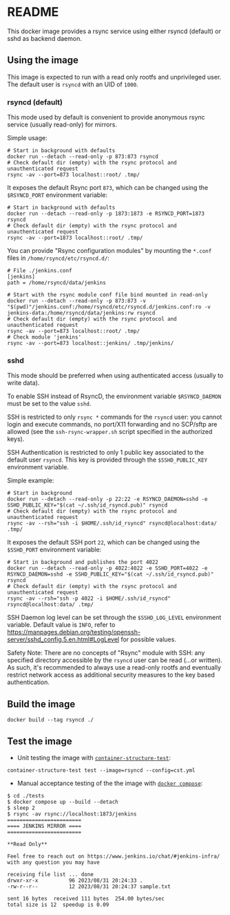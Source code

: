 # README

This docker image provides a rsync service using either rsyncd (default) or sshd as backend daemon.

## Using the image

This image is expected to run with a read only rootfs and unprivileged user.
The default user is `rsyncd` with an UID of `1000`.

### rsyncd (default)

This mode used by default is convenient to provide anonymous rsync service (usually read-only) for mirrors.

Simple usage:

```shell
# Start in background with defaults
docker run --detach --read-only -p 873:873 rsyncd
# Check default dir (empty) with the rsync protocol and unauthenticated request
rsync -av --port=873 localhost::root/ .tmp/
```

It exposes the default Rsync port `873`, which can be changed using the `$RSYNCD_PORT` environment variable:

```shell
# Start in background with defaults
docker run --detach --read-only -p 1873:1873 -e RSYNCD_PORT=1873 rsyncd
# Check default dir (empty) with the rsync protocol and unauthenticated request
rsync -av --port=1873 localhost::root/ .tmp/
```

You can provide "Rsync configuration modules" by mounting the `*.conf` files in `/home/rsyncd/etc/rsyncd.d/`:

```shell
# File ./jenkins.conf
[jenkins]
path = /home/rsyncd/data/jenkins

# Start with the rsync module conf file bind mounted in read-only
docker run --detach --read-only -p 873:873 -v "$(pwd)"/jenkins.conf:/home/rsyncd/etc/rsyncd.d/jenkins.conf:ro -v jenkins-data:/home/rsyncd/data/jenkins:rw rsyncd
# Check default dir (empty) with the rsync protocol and unauthenticated request
rsync -av --port=873 localhost::root/ .tmp/
# Check module 'jenkins'
rsync -av --port=873 localhost::jenkins/ .tmp/jenkins/
```

### sshd

This mode should be preferred when using authenticated access (usually to write data).

To enable SSH instead of RsyncD, the environment variable `$RSYNCD_DAEMON` must be set to the value `sshd`.

SSH is restricted to only `rsync *` commands for the `rsyncd` user:
you cannot login and execute commands, no port/X11 forwarding and no SCP/sftp are allowed
(see the `ssh-rsync-wrapper.sh` script specified in the authorized keys).

SSH Authentication is restricted to only 1 public key associated to the default user `rsyncd`.
This key is provided through the `$SSHD_PUBLIC_KEY` environment variable.

Simple example:

```shell
# Start in background
docker run --detach --read-only -p 22:22 -e RSYNCD_DAEMON=sshd -e SSHD_PUBLIC_KEY="$(cat ~/.ssh/id_rsyncd.pub)" rsyncd
# Check default dir (empty) with the rsync protocol and unauthenticated request
rsync -av --rsh="ssh -i $HOME/.ssh/id_rsyncd" rsyncd@localhost:data/ .tmp/
```

It exposes the default SSH port `22`, which can be changed using the `$SSHD_PORT` environment variable:

```shell
# Start in background and publishes the port 4022
docker run --detach --read-only -p 4022:4022 -e SSHD_PORT=4022 -e RSYNCD_DAEMON=sshd -e SSHD_PUBLIC_KEY="$(cat ~/.ssh/id_rsyncd.pub)" rsyncd
# Check default dir (empty) with the rsync protocol and unauthenticated request
rsync -av --rsh="ssh -p 4022 -i $HOME/.ssh/id_rsyncd" rsyncd@localhost:data/ .tmp/
```

SSH Daemon log level can be set through the `$SSHD_LOG_LEVEL` environment variable.
Default value is `INFO`, refer to <https://manpages.debian.org/testing/openssh-server/sshd_config.5.en.html#LogLevel> for possible values.

Safety Note: There are no concepts of "Rsync" module with SSH: any specified directory accessible by the `rsyncd` user can be read (...or written).
As such, it's recommended to always use a read-only rootfs and eventually restrict network access as additional security measures to the key based authentication.

## Build the image

```shell
docker build --tag rsyncd ./
```

## Test the image

- Unit testing the image with [`container-structure-test`](https://github.com/GoogleContainerTools/container-structure-test):

```shell
container-structure-test test --image=rsyncd --config=cst.yml
```

- Manual acceptance testing of the the image with [`docker compose`](https://docs.docker.com/compose/):

```shell
$ cd ./tests
$ docker compose up --build --detach
$ sleep 2
$ rsync -av rsync://localhost:1873/jenkins
========================
==== JENKINS MIRROR ====
========================

**Read Only**

Feel free to reach out on https://www.jenkins.io/chat/#jenkins-infra/ with any question you may have

receiving file list ... done
drwxr-xr-x          96 2023/08/31 20:24:33 .
-rw-r--r--          12 2023/08/31 20:24:37 sample.txt

sent 16 bytes  received 111 bytes  254.00 bytes/sec
total size is 12  speedup is 0.09
```
